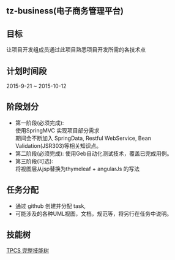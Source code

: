 ## tz-business(电子商务管理平台)
## 目标  
让项目开发组成员通过此项目熟悉项目开发所需的各技术点  

## **计划时间段**
2015-9-21 ~ 2015-10-12

## 阶段划分
 - 第一阶段(必须完成):  
使用SpringMVC 实现项目部分需求    
期间会不断加入 SpringData, Restful WebService, Bean Validation(JSR303)等相关知识点。    
 - 第二阶段(必须完成):
使用Geb自动化测试技术，覆盖已完成用例。  
 - 第三阶段(可选):  
将视图层从jsp替换为thymeleaf + angularJs 的写法 

## 任务分配
 - 通过 github 创建并分配 task,  
 - 可能涉及的各种UML视图，文档，规范等，将另行在任务中说明。

## 技能树
<a href="https://raw.githubusercontent.com/HelloTZ/tz-business/master/docs/skillTreePNG.PNG" target="_blank">TPCS 完整技能树</a>
